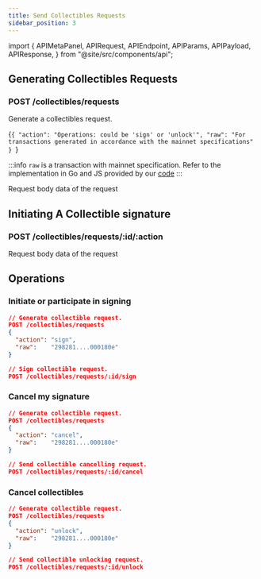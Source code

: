 ```yaml
---
title: Send Collectibles Requests
sidebar_position: 3
---
```


import {
  APIMetaPanel,
  APIRequest,
  APIEndpoint,
  APIParams,
  APIPayload,
  APIResponse,
} from "@site/src/components/api";

## Generating Collectibles Requests

### POST /collectibles/requests

Generate a collectibles request.

<APIEndpoint url="/collectibles/requests" />

<APIMetaPanel scope="Authorized" />

<APIPayload>{`{
  "action": "Operations: could be 'sign' or 'unlock'",
  "raw": "For transactions generated in accordance with the mainnet specifications"
}
`}</APIPayload>

:::info
`raw` is a transaction with mainnet specification. Refer to the implementation in Go and JS provided by our [code](https://github.com/MixinNetwork/multisig-bot/tree/main/common)
:::

<APIRequest
  title="POST collectible request"
  method="POST"
  url='/collectibles/requests --data &apos;{"action": "sign", "raw": "298281....4952f95768b7d1a925c4189b912c343dbb000180e"}&apos;'
/>

Request body data of the request

<APIResponse name="collectible_request" />

## Initiating A Collectible signature

### POST /collectibles/requests/:id/:action

<APIEndpoint url="/collectibles/requests/:id/:action" />

<APIMetaPanel scope="Authorized" />

<APIParams
  p-action="Operations: could be `sign`, `cancel`, and `unlock`"
  p-action-required={true}
  p-pin="Encrypted PIN."
  p-pin-required={true}
/>

<APIRequest
  title="operate the collectible request"
  method="POST"
  url='/collectibles/requests/:id/:action --data &apos;{"pin": "YOUR_PIN"}&apos;'
/>

Request body data of the request

<APIResponse name="collectible_request" />

## Operations

### Initiate or participate in signing

```json
// Generate collectible request.
POST /collectibles/requests
{
  "action": "sign",
  "raw":    "298281....000180e"
}

// Sign collectible request.
POST /collectibles/requests/:id/sign
```

### Cancel my signature

```json
// Generate collectible request.
POST /collectibles/requests
{
  "action": "cancel",
  "raw":    "298281....000180e"
}

// Send collectible cancelling request.
POST /collectibles/requests/:id/cancel
```

### Cancel collectibles

```json
// Generate collectible request.
POST /collectibles/requests
{
  "action": "unlock",
  "raw":    "298281....000180e"
}

// Send collectible unlocking request.
POST /collectibles/requests/:id/unlock
```
